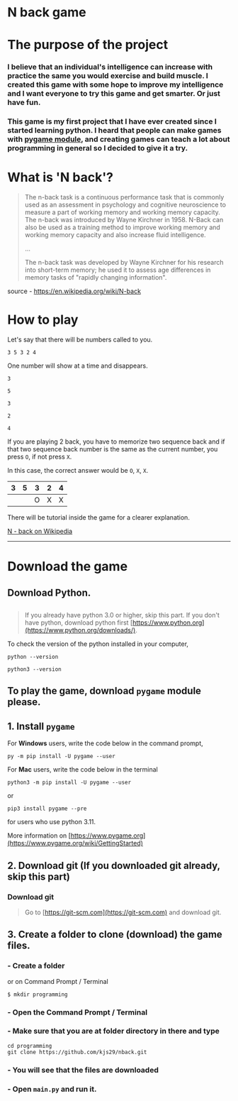 # N back game

# The purpose of the project

### I believe that an individual's intelligence can increase with practice the same you would exercise and build muscle. I created this game with some hope to improve my intelligence and I want everyone to try this game and get smarter. Or just have fun.

### This game is my first project that I have ever created since I started learning python. I heard that people can make games with [pygame module](##To-play-the-game,-download-`pygame`-module-please.), and creating games can teach a lot about programming in general so I decided to give it a try.

# What is 'N back'?

> The n-back task is a continuous performance task that is commonly used as an assessment in psychology and cognitive neuroscience to measure a part of working memory and working memory capacity. The n-back was introduced by Wayne Kirchner in 1958. N-Back can also be used as a training method to improve working memory and working memory capacity and also increase fluid intelligence.
>
> ...
>
> The n-back task was developed by Wayne Kirchner for his research into short-term memory; he used it to assess age differences in memory tasks of "rapidly changing information".

source - https://en.wikipedia.org/wiki/N-back

# How to play

Let's say that there will be numbers called to you.

`3 5 3 2 4`

One number will show at a time and disappears.

`3`

`5`

`3`

`2`

`4`

If you are playing 2 back, you have to memorize two sequence back and if that two sequence back number is the same as the current number, you press `O`, if not press `X`.

In this case, the correct answer would be `O`, `X`, `X`.

|3|5|3|2|4|
|--|--|--|--|--|
| | |O|X|X|

There will be tutorial inside the game for a clearer explanation.

[N - back on Wikipedia](https://en.wikipedia.org/wiki/N-back)

---

# Download the game

## Download Python.
##
> If you already have python 3.0 or higher, skip this part. If you don't have python, download python first [https://www.python.org](https://www.python.org/downloads/).

To check the version of the python installed in your computer,

```
python --version
```

```
python3 --version
```

## To play the game, download `pygame` module please.

## 1. Install `pygame`

For **Windows** users, write the code below in the command prompt,

```
py -m pip install -U pygame --user
```

For **Mac** users, write the code below in the terminal

```
python3 -m pip install -U pygame --user
```

or

```
pip3 install pygame --pre
```

for users who use python 3.11.

More information on [https://www.pygame.org](https://www.pygame.org/wiki/GettingStarted)

## 2. Download git (If you downloaded git already, skip this part)

### Download git

> Go to [https://git-scm.com](https://git-scm.com) and download git.

## 3. Create a folder to clone (download) the game files.

### - Create a folder 
or on Command Prompt / Terminal
```
$ mkdir programming
```

### - Open the Command Prompt / Terminal
### - Make sure that you are at folder directory in there and type
```
cd programming
git clone https://github.com/kjs29/nback.git
```
### - You will see that the files are downloaded
### - Open `main.py` and run it.